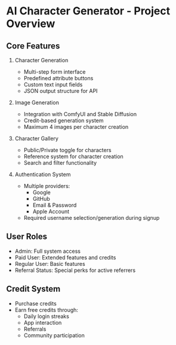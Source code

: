 # AI Character Generator - Project Overview

## Core Features
1. Character Generation
   - Multi-step form interface
   - Predefined attribute buttons
   - Custom text input fields
   - JSON output structure for API

2. Image Generation
   - Integration with ComfyUI and Stable Diffusion
   - Credit-based generation system
   - Maximum 4 images per character creation

3. Character Gallery
   - Public/Private toggle for characters
   - Reference system for character creation
   - Search and filter functionality

4. Authentication System
   - Multiple providers:
     - Google
     - GitHub
     - Email & Password
     - Apple Account
   - Required username selection/generation during signup

## User Roles
- Admin: Full system access
- Paid User: Extended features and credits
- Regular User: Basic features
- Referral Status: Special perks for active referrers

## Credit System
- Purchase credits
- Earn free credits through:
  - Daily login streaks
  - App interaction
  - Referrals
  - Community participation
